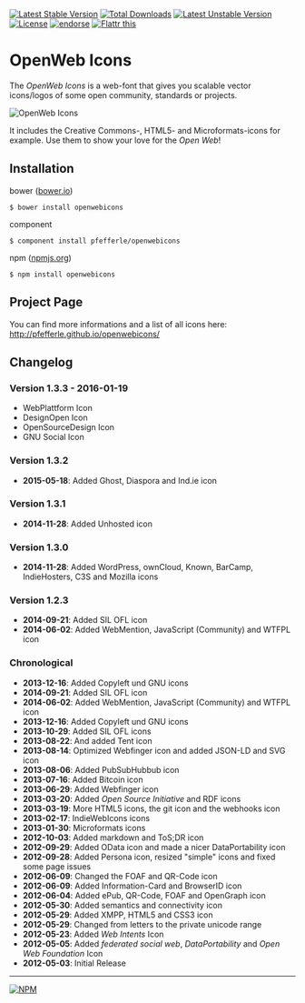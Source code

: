 [![Latest Stable Version](https://poser.pugx.org/pfefferle/openwebicons/v/stable.svg)](https://packagist.org/packages/pfefferle/openwebicons) [![Total Downloads](https://poser.pugx.org/pfefferle/openwebicons/downloads.svg)](https://packagist.org/packages/pfefferle/openwebicons) [![Latest Unstable Version](https://poser.pugx.org/pfefferle/openwebicons/v/unstable.svg)](https://packagist.org/packages/pfefferle/openwebicons) [![License](https://poser.pugx.org/pfefferle/openwebicons/license.svg)](https://packagist.org/packages/pfefferle/openwebicons) [![endorse](http://api.coderwall.com/pfefferle/endorsecount.png)](http://coderwall.com/pfefferle) [![Flattr this](http://button.flattr.com/flattr-badge-large.png)](https://flattr.com/submit/auto?user_id=pfefferle&url=https%3A%2F%2Fgithub.com%2Fpfefferle%2Fopenwebicons)

# OpenWeb Icons

The *OpenWeb Icons* is a web-font that gives you scalable vector icons/logos of some open community, standards or projects.

![OpenWeb Icons](http://pfefferle.github.io/openwebicons/img/OpenWeb-Icons.jpg)

It includes the Creative Commons-, HTML5- and Microformats-icons for example. Use them to show your love for the *Open Web*!

## Installation

bower ([bower.io](http://bower.io/search/?q=openwebicons))

    $ bower install openwebicons

component

    $ component install pfefferle/openwebicons

npm ([npmjs.org](https://www.npmjs.org/package/openwebicons))

    $ npm install openwebicons

## Project Page

You can find more informations and a list of all icons here: http://pfefferle.github.io/openwebicons/

## Changelog

### Version 1.3.3 - 2016-01-19

* WebPlattform Icon
* DesignOpen Icon
* OpenSourceDesign Icon
* GNU Social Icon

### Version 1.3.2

* **2015-05-18**: Added Ghost, Diaspora and Ind.ie icon

### Version 1.3.1

* **2014-11-28**: Added Unhosted icon

### Version 1.3.0

* **2014-11-28**: Added WordPress, ownCloud, Known, BarCamp, IndieHosters, C3S and Mozilla icons

### Version 1.2.3

* **2014-09-21**: Added SIL OFL icon
* **2014-06-02**: Added WebMention, JavaScript (Community) and WTFPL icon

### Chronological

* **2013-12-16**: Added Copyleft und GNU icons
* **2014-09-21**: Added SIL OFL icon
* **2014-06-02**: Added WebMention, JavaScript (Community) and WTFPL icon
* **2013-12-16**: Added Copyleft und GNU icons
* **2013-10-29**: Added SIL OFL icons
* **2013-08-22**: And added Tent icon
* **2013-08-14**: Optimized Webfinger icon and added JSON-LD and SVG icon
* **2013-08-06**: Added PubSubHubbub icon
* **2013-07-16**: Added Bitcoin icon
* **2013-06-29**: Added Webfinger icon
* **2013-03-20**: Added *Open Source Initiative* and RDF icons
* **2013-03-19**: More HTML5 icons, the git icon and the webhooks icon
* **2013-02-17**: IndieWebIcons icons
* **2013-01-30**: Microformats icons
* **2012-10-03**: Added markdown and ToS;DR icon
* **2012-09-29**: Added OData icon and made a nicer DataPortability icon
* **2012-09-28**: Added Persona icon, resized "simple" icons and fixed some page issues
* **2012-06-09**: Changed the FOAF and QR-Code icon
* **2012-06-09**: Added Information-Card and BrowserID icon
* **2012-06-04**: Added ePub, QR-Code, FOAF and OpenGraph icon
* **2012-05-30**: Added semantics and connectivity icon
* **2012-05-29**: Added XMPP, HTML5 and CSS3 icon
* **2012-05-29**: Changed from letters to the private unicode range
* **2012-05-23**: Added *Web Intents* Icon
* **2012-05-05**: Added *federated social web*, *DataPortability* and *Open Web Foundation* Icon
* **2012-05-03**: Initial Release

---

[![NPM](https://nodei.co/npm/openwebicons.png?downloads=true&stars=true)](https://nodei.co/npm/openwebicons/)
